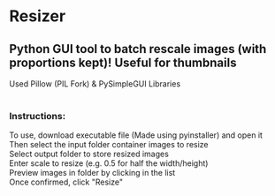 # Resizer
## Python GUI tool to batch rescale images (with proportions kept)! Useful for thumbnails<br>
Used Pillow (PIL Fork) & PySimpleGUI Libraries<br><br>

### Instructions: <br>
To use, download executable file (Made using pyinstaller) and open it<br>
Then select the input folder container images to resize<br>
Select output folder to store resized images <br>
Enter scale to resize (e.g. 0.5 for half the width/height) <br>
Preview images in folder by clicking in the list<br>
Once confirmed, click "Resize"